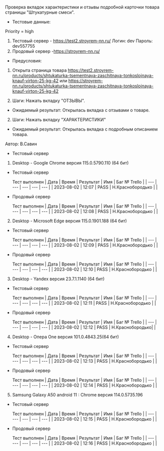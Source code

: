 Проверка вкладок характеристики и отзывы подробной карточки товара страницы "Штукатурные смеси".

* Тестовые данные: 

Priority = high

1. Тестовый сервер - https://test2.stroyrem-nn.ru/
Логин: dev
Пароль: dev557755
2. Продовый сервер -https://stroyrem-nn.ru/

* Предусловия:
1. Открыта страница товара 
https://test2.stroyrem-nn.ru/products/shtukaturka-tsementnaya-zaschitnaya-tonkoslojnaya-knauf-virton-25-kg-42 
или 
https://stroyrem-nn.ru/products/shtukaturka-tsementnaya-zaschitnaya-tonkoslojnaya-knauf-virton-25-kg-42

1. Шаги:
Нажать вкладку "ОТЗЫВЫ".

* Ожидаемый результат:
Открылась вкладка с отзывами о товаре.

2. Шаги:
Нажать вкладку "ХАРАКТЕРИСТИКИ"

* Ожидаемый результат:
Открылась вкладка с подробным описанием товара.

Автор: В.Савин

* Тестовый сервер 

1. Desktop - Google Chrome версия  115.0.5790.110 (64 бит)

* Тестовый сервер 

  Тест выполнен
| Дата | Время | Результат | Имя | Баг № Trello |
| --- | --- | --- | --- | --- |
| 2023-08-02 | 12:07 | PASS | Н.Краснобородько |  | 

* Продовый сервер

  Тест выполнен
| Дата | Время | Результат | Имя | Баг № Trello |
| --- | --- | --- | --- | --- |
| 2023-08-02 | 12:08 | PASS | Н.Краснобородько |  | 


2. Desktop - Microsoft Edge версия 115.0.1901.188 (64 бит)

* Тестовый сервер

  Тест выполнен
| Дата | Время | Результат | Имя | Баг № Trello |
| --- | --- | --- | --- | --- |
| 2023-08-02 | 12:09 | PASS | Н.Краснобородько |  | 

* Продовый сервер

  Тест выполнен
| Дата | Время | Результат | Имя | Баг № Trello |
| --- | --- | --- | --- | --- |
| 2023-08-02 | 12:10 | PASS | Н.Краснобородько |  | 


3. Desktop - Yandex версия 23.7.1.1140 (64 бит)

* Тестовый сервер 

  Тест выполнен
| Дата | Время | Результат | Имя | Баг № Trello |
| --- | --- | --- | --- | --- |
| 2023-08-02 | 12:11 | PASS | Н.Краснобородько |  | 

* Продовый сервер

  Тест выполнен
| Дата | Время | Результат | Имя | Баг № Trello |
| --- | --- | --- | --- | --- |
| 2023-08-02 | 12:12 | PASS | Н.Краснобородько|  | 


4. Desktop - Опера One версия 101.0.4843.25(64 бит)

* Тестовый сервер  

  Тест выполнен
| Дата | Время | Результат | Имя | Баг № Trello |
| --- | --- | --- | --- | --- |
| 2023-08-02 | 12:13 | PASS | Н.Краснобородько |  | 

* Продовый сервер

  Тест выполнен
| Дата | Время | Результат | Имя | Баг № Trello |
| --- | --- | --- | --- | --- |
| 2023-08-02 | 12:14 | PASS | Н.Краснобородько |  |


5. Samsung Galaxy A50 аndroid 11 : Chrome версия 114.0.5735.196

* Тестовый сервер
  
  Тест выполнен
| Дата | Время | Результат | Имя | Баг № Trello |
| --- | --- | --- | --- | --- |
| 2023-08-02 | 12:15 | PASS | Н.Краснобородько |  | 

* Продовый сервер

  Тест выполнен
| Дата | Время | Результат | Имя | Баг № Trello |
| --- | --- | --- | --- | --- |
| 2023-08-02 | 12:16 | PASS | Н.Краснобородько |  |